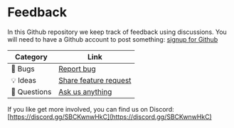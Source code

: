 # Feedback

In this Github repository we keep track of feedback using discussions. You will need to have a Github account to post something: [signup for Github](https://github.com/signup)

| **Category** | **Link** 	|
|---	|---	|
| 🐛 Bugs	| [Report bug](https://github.com/maveio/feedback/discussions/categories/bugs) |
| 💡 Ideas	| [Share feature request](https://github.com/maveio/feedback/discussions/categories/ideas) |
| 💬 Questions	| [Ask us anything](https://github.com/maveio/feedback/discussions/categories/ideas) |

If you like get more involved, you can find us on Discord: [https://discord.gg/SBCKwnwHkC](https://discord.gg/SBCKwnwHkC)
